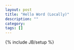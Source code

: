 ```yaml
---
layout: post
title: "Hello Word (Locally)"
description: ""
category: 
tags: []
---
```

{% include JB/setup %}
